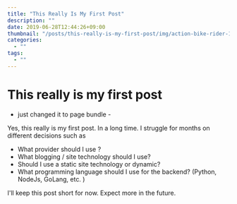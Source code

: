 ```yaml
---
title: "This Really Is My First Post"
description: ""
date: 2019-06-28T12:44:26+09:00
thumbnail: "/posts/this-really-is-my-first-post/img/action-bike-rider-1200.jpg"
categories:
  - ""
tags:
  - ""
---
```


# This really is my first post

- just changed it to page bundle -

Yes, this really is my first post. In a long time. I struggle for months on different decisions such as

- What provider should I use ?
- What blogging / site technology should I use?
- Should I use a static site technology or dynamic?
- What programming language should I use for the backend? (Python, NodeJs, GoLang, etc. )

I'll keep this post short for now. Expect more in the future.
